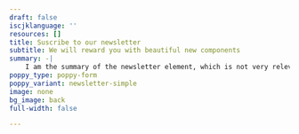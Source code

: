 ```yaml
---
draft: false
iscjklanguage: ''
resources: []
title: Suscribe to our newsletter
subtitle: We will reward you with beautiful new components
summary: -|
    I am the summary of the newsletter element, which is not very relevant
poppy_type: poppy-form
poppy_variant: newsletter-simple
image: none
bg_image: back
full-width: false

---
```

